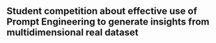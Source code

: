 ## Student competition about effective use of Prompt Engineering to generate insights from multidimensional real dataset
